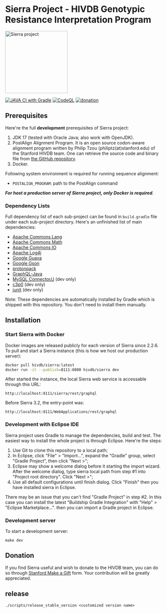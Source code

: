 # Sierra Project - HIVDB Genotypic Resistance Interpretation Program

<img alt="Sierra project" src="https://cms.hivdb.org/prod/images/slide-sierra.png" width="200">

[![JAVA CI with Gradle](https://github.com/hivdb/sierra/actions/workflows/gradle.yml/badge.svg)](https://github.com/hivdb/sierra/actions/workflows/gradle.yml)
[![CodeQL](https://github.com/hivdb/sierra/actions/workflows/codeql-analysis.yml/badge.svg)](https://github.com/hivdb/sierra/actions/workflows/codeql-analysis.yml)<!--
[![codecov](https://codecov.io/gh/hivdb/sierra/branch/master/graph/badge.svg)](https://codecov.io/gh/hivdb/sierra)-->
[![donation](https://img.shields.io/badge/Donate-Stanford_Giving-green.svg)][donation]

## Prerequisites

Here're the full **development** prerequisites of Sierra project:

1. JDK 17 (tested with Oracle Java; also work with OpenJDK).
2. PostAlign Alignment Program. It is an open source codon-aware alignment
   program written by Philip Tzou (philiptz(at)stanford.edu) of the Stanford
   HIVDB team. One can retrieve the source code and binary file from
   [the GitHub repository][postalign-github].
3. Docker.

Following system environment is required for running sequence alignment:

- `POSTALIGN_PROGRAM`: path to the PostAlign command

***For host a production server of Sierra project, only Docker is required***.

### Dependency Lists

Full dependency list of each sub-project can be found in `build.gradle` file
under each sub-project directory. Here's an unfinished list of main
dependencies:

- [Apache Commons Lang][commons-lang]
- [Apache Commons Math][commons-math]
- [Apache Commons IO][commons-io]
- [Apache Log4j][log4j]
- [Google Guava][guava]
- [Google Gson][gson]
- [protonpack][protonpack]
- [GraphQL-Java][graphql-java]
- [MySQL Connector/J][connector-j] (dev only)
- [c3p0][c3p0] (dev only)
- [junit][junit] (dev only)

Note: These dependencies are automatically installed by Gradle which is shipped
with this repository. You don't need to install them manually.

## Installation

### Start Sierra with Docker

Docker images are released publicly for each version of Sierra since 2.2.6.
To pull and start a Sierra instance (this is how we host our production
server):

```bash
docker pull hivdb/sierra:latest
docker run -it --publish=8111:8080 hivdb/sierra dev
```

After started the instance, the local Sierra web service is accessable
through this URL:

    http://localhost:8111/sierra/rest/graphql

Before Sierra 3.2, the entry-point was:

    http://localhost:8111/WebApplications/rest/graphql

### Development with Eclipse IDE

Sierra project uses Gradle to manage the dependencies, build and test. The
easiest way to install the whole project is through Eclipse. Here're the steps:

1. Use Git to clone this repository to a local path;
2. In Eclipse, click "File" > "Import...", expand the "Gradle" group, select
   "Gradle Project", then click "Next >";
3. Eclipse may show a welcome dialog before it starting the import wizard.
   After the welcome dialog, type sierra local path from step #1 into
   "Project root directory". Click "Next >";
4. Use all default configurations until finish dialog. Click "Finish" then you
   have installed sierra in Eclipse.

There may be an issue that you can't find "Gradle Project" in step #2. In this
case you can install the latest "Buildship Gradle Integration" with "Help" >
"Eclipse Marketplace...". then you can import a Gradle project in Eclipse.

### Development server

To start a development server:

```
make dev
```

## Donation

If you find Sierra useful and wish to donate to the HIVDB team, you can do
so through [Stanford Make a Gift][donation] form. Your contribution will be
greatly appreciated.


[postalign-github]: https://github.com/hivdb/post-align
[deployment]: https://github.com/hivdb/hivdb-deployment
[gradle]: http://gradle.org/
[homebrew]: http://brew.sh/
[commons-lang]: https://commons.apache.org/proper/commons-lang/
[commons-math]: https://commons.apache.org/proper/commons-math/
[commons-io]: https://commons.apache.org/proper/commons-io/
[log4j]: http://logging.apache.org/log4j/
[connector-j]: https://dev.mysql.com/downloads/connector/j/
[guava]: https://github.com/google/guava
[c3p0]: http://www.mchange.com/projects/c3p0/
[gson]: https://github.com/google/gson
[protonpack]: https://github.com/poetix/protonpack
[junit]: http://junit.org/junit4/
[graphql-java]: https://github.com/graphql-java/graphql-java
[asi-github]: https://github.com/FrontierScience/asi_interpreter
[fstrf]: https://www.fstrf.org/
[donation]: https://give.stanford.edu/med/fund/?kwoDCFilter=KDC-469CVQ9&kwoDCPreselect=KDC-469CVQ9


## release

`./scripts/release_stable_version <customized version name>`
